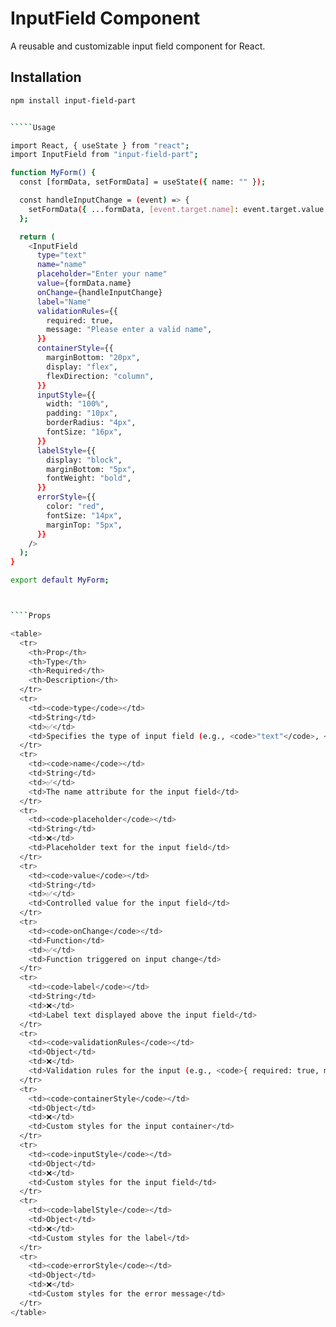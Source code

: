 ﻿# InputField Component

A reusable and customizable input field component for React.

## Installation

```bash
npm install input-field-part


`````Usage

import React, { useState } from "react";
import InputField from "input-field-part";

function MyForm() {
  const [formData, setFormData] = useState({ name: "" });

  const handleInputChange = (event) => {
    setFormData({ ...formData, [event.target.name]: event.target.value });
  };

  return (
    <InputField
      type="text"
      name="name"
      placeholder="Enter your name"
      value={formData.name}
      onChange={handleInputChange}
      label="Name"
      validationRules={{
        required: true,
        message: "Please enter a valid name",
      }}
      containerStyle={{
        marginBottom: "20px",
        display: "flex",
        flexDirection: "column",
      }}
      inputStyle={{
        width: "100%",
        padding: "10px",
        borderRadius: "4px",
        fontSize: "16px",
      }}
      labelStyle={{
        display: "block",
        marginBottom: "5px",
        fontWeight: "bold",
      }}
      errorStyle={{
        color: "red",
        fontSize: "14px",
        marginTop: "5px",
      }}
    />
  );
}

export default MyForm;



````Props

<table>
  <tr>
    <th>Prop</th>
    <th>Type</th>
    <th>Required</th>
    <th>Description</th>
  </tr>
  <tr>
    <td><code>type</code></td>
    <td>String</td>
    <td>✅</td>
    <td>Specifies the type of input field (e.g., <code>"text"</code>, <code>"email"</code>, <code>"password"</code>)</td>
  </tr>
  <tr>
    <td><code>name</code></td>
    <td>String</td>
    <td>✅</td>
    <td>The name attribute for the input field</td>
  </tr>
  <tr>
    <td><code>placeholder</code></td>
    <td>String</td>
    <td>❌</td>
    <td>Placeholder text for the input field</td>
  </tr>
  <tr>
    <td><code>value</code></td>
    <td>String</td>
    <td>✅</td>
    <td>Controlled value for the input field</td>
  </tr>
  <tr>
    <td><code>onChange</code></td>
    <td>Function</td>
    <td>✅</td>
    <td>Function triggered on input change</td>
  </tr>
  <tr>
    <td><code>label</code></td>
    <td>String</td>
    <td>❌</td>
    <td>Label text displayed above the input field</td>
  </tr>
  <tr>
    <td><code>validationRules</code></td>
    <td>Object</td>
    <td>❌</td>
    <td>Validation rules for the input (e.g., <code>{ required: true, message: "Error" }</code>)</td>
  </tr>
  <tr>
    <td><code>containerStyle</code></td>
    <td>Object</td>
    <td>❌</td>
    <td>Custom styles for the input container</td>
  </tr>
  <tr>
    <td><code>inputStyle</code></td>
    <td>Object</td>
    <td>❌</td>
    <td>Custom styles for the input field</td>
  </tr>
  <tr>
    <td><code>labelStyle</code></td>
    <td>Object</td>
    <td>❌</td>
    <td>Custom styles for the label</td>
  </tr>
  <tr>
    <td><code>errorStyle</code></td>
    <td>Object</td>
    <td>❌</td>
    <td>Custom styles for the error message</td>
  </tr>
</table>


